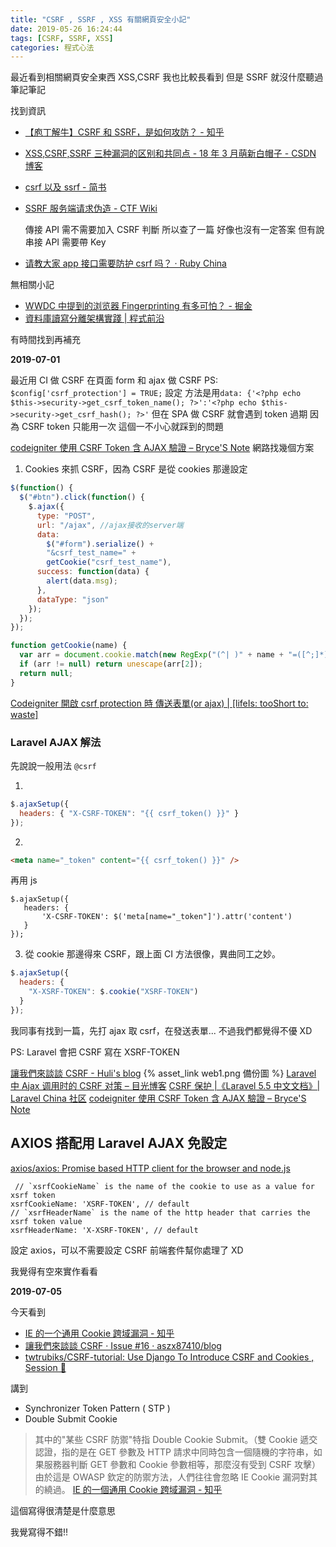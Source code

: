 ```yaml
---
title: "CSRF , SSRF , XSS 有關網頁安全小記"
date: 2019-05-26 16:24:44
tags: [CSRF, SSRF, XSS]
categories: 程式心法
---
```


最近看到相關網頁安全東西
XSS,CSRF 我也比較長看到
但是 SSRF 就沒什麼聽過
筆記筆記

<!--more-->

找到資訊

- [【庖丁解牛】CSRF 和 SSRF，是如何攻防？ - 知乎](https://zhuanlan.zhihu.com/p/28657325)
- [XSS,CSRF,SSRF 三种漏洞的区别和共同点 - 18 年 3 月萌新白帽子 - CSDN 博客](https://blog.csdn.net/sdb5858874/article/details/80896784)
- [csrf 以及 ssrf - 简书](https://www.jianshu.com/p/2f60dbd68eb8)
- [SSRF 服务端请求伪造 - CTF Wiki](https://ctf-wiki.github.io/ctf-wiki/web/ssrf/)

  傳接 API 需不需要加入 CSRF 判斷
  所以查了一篇
  好像也沒有一定答案
  但有說串接 API 需要帶 Key

- [请教大家 app 接口需要防护 csrf 吗？ · Ruby China](https://ruby-china.org/topics/32166)

無相關小記

- [WWDC 中提到的浏览器 Fingerprinting 有多可怕？ - 掘金](https://juejin.im/post/5b17de31f265da6e397b70f4)
- [資料庫讀寫分離架構實踐 | 程式前沿](https://codertw.com/%E4%BC%BA%E6%9C%8D%E5%99%A8/165196/)

有時間找到再補充

**2019-07-01**

最近用 CI 做 CSRF
在頁面 form 和 ajax 做 CSRF
PS: `$config['csrf_protection'] = TRUE;` 設定
方法是用`data: {'<?php echo $this->security->get_csrf_token_name(); ?>':'<?php echo $this->security->get_csrf_hash(); ?>'`
但在 SPA 做 CSRF 就會遇到 token 過期
因為 CSRF token 只能用一次
這個一不小心就踩到的問題

[codeigniter 使用 CSRF Token 含 AJAX 驗證 – Bryce'S Note](http://blog.twbryce.com/codeigniter-%E4%BD%BF%E7%94%A8csrf-token/)
網路找幾個方案

1. Cookies 來抓 CSRF，因為 CSRF 是從 cookies 那邊設定

```js
$(function() {
  $("#btn").click(function() {
    $.ajax({
      type: "POST",
      url: "/ajax", //ajax接收的server端
      data:
        $("#form").serialize() +
        "&csrf_test_name=" +
        getCookie("csrf_test_name"),
      success: function(data) {
        alert(data.msg);
      },
      dataType: "json"
    });
  });
});

function getCookie(name) {
  var arr = document.cookie.match(new RegExp("(^| )" + name + "=([^;]*)(;|$)"));
  if (arr != null) return unescape(arr[2]);
  return null;
}
```

[Codeigniter 開啟 csrf protection 時 傳送表單(or ajax) | [lifeIs: tooShort to: waste]](https://blog.hsin.tw/2011/codeigniter-csrf-protection-form-ajax/)

### Laravel AJAX 解法

先說說一般用法
`@csrf`

1.

```js
$.ajaxSetup({
  headers: { "X-CSRF-TOKEN": "{{ csrf_token() }}" }
});
```

2.

```html
<meta name="_token" content="{{ csrf_token() }}" />
```

再用 js

```
$.ajaxSetup({
   headers: {
       'X-CSRF-TOKEN': $('meta[name="_token"]').attr('content')
   }
});
```

3.  從 cookie 那邊得來 CSRF，跟上面 CI 方法很像，異曲同工之妙。

```js
$.ajaxSetup({
  headers: {
    "X-XSRF-TOKEN": $.cookie("XSRF-TOKEN")
  }
});
```

我同事有找到一篇，先打 ajax 取 csrf，在發送表單...
不過我們都覺得不優 XD

PS: Laravel 會把 CSRF 寫在 XSRF-TOKEN

[讓我們來談談 CSRF - Huli's blog](https://blog.huli.tw/2017/03/12/csrf-introduction/) {% asset_link web1.png 備份圖 %}
[Laravel 中 Ajax 调用时的 CSRF 对策 – 目光博客](https://eyehere.net/2015/laravel-ajax-csrf/)
[CSRF 保护 |《Laravel 5.5 中文文档》| Laravel China 社区](https://learnku.com/docs/laravel/5.5/csrf/1295)
[codeigniter 使用 CSRF Token 含 AJAX 驗證 – Bryce'S Note](http://blog.twbryce.com/codeigniter-%E4%BD%BF%E7%94%A8csrf-token/)

## AXIOS 搭配用 Laravel AJAX 免設定

[axios/axios: Promise based HTTP client for the browser and node.js](https://github.com/axios/axios)

```
 // `xsrfCookieName` is the name of the cookie to use as a value for xsrf token
xsrfCookieName: 'XSRF-TOKEN', // default
// `xsrfHeaderName` is the name of the http header that carries the xsrf token value
xsrfHeaderName: 'X-XSRF-TOKEN', // default
```

設定 axios，可以不需要設定 CSRF
前端套件幫你處理了 XD

我覺得有空來實作看看

**2019-07-05**

今天看到

- [IE 的一个通用 Cookie 跨域漏洞 - 知乎](https://zhuanlan.zhihu.com/p/31715835)
- [讓我們來談談 CSRF · Issue #16 · aszx87410/blog](https://github.com/aszx87410/blog/issues/16)
- [twtrubiks/CSRF-tutorial: Use Django To Introduce CSRF and Cookies , Session 📝](https://github.com/twtrubiks/CSRF-tutorial)

講到

- Synchronizer Token Pattern ( STP )
- Double Submit Cookie

> 其中的"某些 CSRF 防禦"特指 Double Cookie Submit。（雙 Cookie 遞交認證，指的是在 GET 參數及 HTTP 請求中同時包含一個隨機的字符串，如果服務器判斷 GET 參數和 Cookie 參數相等，那麼沒有受到 CSRF 攻擊）由於這是 OWASP 欽定的防禦方法，人們往往會忽略 IE Cookie 漏洞對其的繞過。
> [IE 的一個通用 Cookie 跨域漏洞 - 知乎](https://zhuanlan.zhihu.com/p/31715835)

這個寫得很清楚是什麼意思

我覺寫得不錯!!
